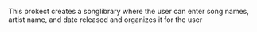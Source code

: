 This prokect creates a songlibrary where the user can enter song names, artist name, and date released and organizes it for the user
